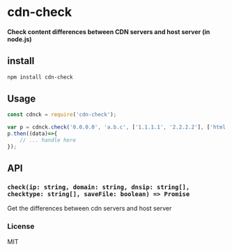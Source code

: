 # cdn-check

#### Check content differences between CDN servers and host server (in node.js)

## install 

```bash
npm install cdn-check
```

## Usage
```js
const cdnck = require('cdn-check');

var p = cdnck.check('0.0.0.0', 'a.b.c', ['1.1.1.1', '2.2.2.2'], ['html', 'css', 'js'], false)
p.then((data)=>{
    // ... handle here    
});
```

## API

### `check(ip: string, domain: string, dnsip: string[], checktype: string[], saveFile: boolean) => Promise`
Get the differences between cdn servers and host server

### License

MIT
